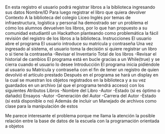 En esta registro el usuario podrá registrar libros a la biblioteca ingresando sus datos Nombre/ID Para luego registrar el libro que quiera devolver
Contexto A la biblioteca del colegio Liceo Inglés por temas de infraestructura, logística y personal ha demostrado ser un problema el cómo los alumnos devuelven los libros, por lo que han propuesto a su comunidad estudiantil un Hackathon planteando como problemática la fácil revisión del registro de los libros a la biblioteca.
Instrucciones El usuario abre el programa El usuario introduce su matrícula y contraseña
Una vez ingresado al sistema, el usuario toma la decisión si quiere registrar un libro o si tiene la contraseña -Revisar el Inventario Total de los libros -Revisar el historial de cambios
El programa está en bucle gracias a un While(true) y se cierra cuando el usuario lo desee
Introducción El programa inicia pidiéndole al usuario su Matrícula y contraseña con el fin de tener un registro de quien devolvió el artículo prestado
Después en el programa se hará un display en la cual se muestran los objetos registrados en la biblioteca y a su vez guardados en un archivo (al que el programa tendrá acceso) con los siguientes Atributos
Libros -Nombre del Libro -Autor -Estado (si es óptimo o dañado)
Ensayos -Autor -Generación del Autor -Carrera del Autor -Estado (si está disponible o no)
Además de incluir un Manejado de archivos como clase para la manipulación de estos

Me parece interesante el problema porque me llama la atención la posible relación entre la base de datos de la escuela con la programación orientada a objetos


